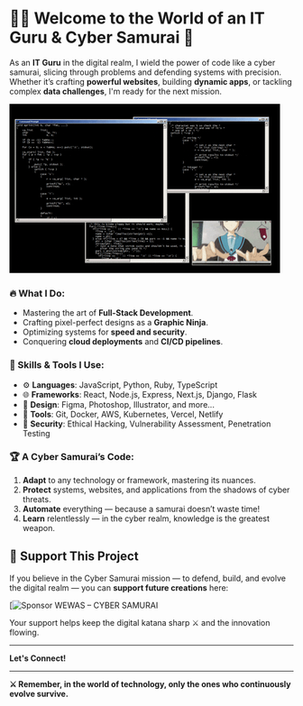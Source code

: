 # 👨‍💻 Welcome to the World of an **IT Guru** & **Cyber Samurai** 🥷

As an **IT Guru** in the digital realm, I wield the power of code like a cyber samurai, slicing through problems and defending systems with precision. Whether it’s crafting **powerful websites**, building **dynamic apps**, or tackling complex **data challenges**, I'm ready for the next mission.

![Cyber Samurai GIF](https://github.com/Mtende-Jr/Mtende-Jr/blob/main/said.gif?raw=true)

### 🔥 What I Do:
- Mastering the art of **Full-Stack Development**.
- Crafting pixel-perfect designs as a **Graphic Ninja**.
- Optimizing systems for **speed and security**.
- Conquering **cloud deployments** and **CI/CD pipelines**.

### 🧠 Skills & Tools I Use:
- ⚙️ **Languages**: JavaScript, Python, Ruby, TypeScript
- 🌐 **Frameworks**: React, Node.js, Express, Next.js, Django, Flask
- 🎨 **Design**: Figma, Photoshop, Illustrator, and more...
- 🚀 **Tools**: Git, Docker, AWS, Kubernetes, Vercel, Netlify
- 🔐 **Security**: Ethical Hacking, Vulnerability Assessment, Penetration Testing

### 🏆 A Cyber Samurai’s Code:
1. **Adapt** to any technology or framework, mastering its nuances.
2. **Protect** systems, websites, and applications from the shadows of cyber threats.
3. **Automate** everything — because a samurai doesn’t waste time!
4. **Learn** relentlessly — in the cyber realm, knowledge is the greatest weapon.

## 💖 Support This Project

If you believe in the Cyber Samurai mission — to defend, build, and evolve the digital realm — you can **support future creations** here:

[![Sponsor WEWAS – CYBER SAMURAI]( https://github.com/sponsors/Mtende-Jr)

Your support helps keep the digital katana sharp ⚔️ and the innovation flowing.

---

**Let's Connect!**

---

**⚔️ Remember, in the world of technology, only the ones who continuously evolve survive.**
